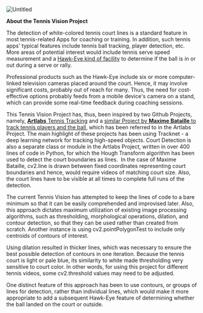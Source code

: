 ![Untitled](https://user-images.githubusercontent.com/43463668/200117490-3496c31f-96de-4f37-839f-24af3d1392b5.png)

**About the Tennis Vision Project**

The detection of white-colored tennis court lines is a standard feature in most tennis-related Apps for coaching or training. In addition, such tennis apps' typical features include tennis ball tracking, player detection, etc. More areas of potential interest would include tennis serve speed measurement and a [Hawk-Eye kind of facility](https://www.topendsports.com/sport/tennis/hawkeye.ht) to determine if the ball is in or out during a serve or rally.

Professional products such as the Hawk-Eye include six or more computer-linked television cameras placed around the court. Hence, it may involve significant costs, probably out of reach for many. Thus, the need for cost-effective options probably feeds from a mobile device's camera on a stand, which can provide some real-time feedback during coaching sessions. 

This Tennis Vision Project has, thus, been inspired by two Github Projects, namely, [**Artlabs** Tennis Tracking](https://github.com/ArtLabss/tennis-tracking) and a [similar Project by **Maxime Bataille** to track tennis players and the ball](https://github.com/MaximeBataille/tennis_tracking), which has been referred to in the Artlabs Project. The main highlight of these projects has been using Tracknet - a deep learning network for tracking high-speed objects. Court Detection is also a separate class or module in the Artlabs Project, written in over 400 lines of code in Python, for which the Hough Transform algorithm has been used to detect the court boundaries as lines.  In the case of Maxime Bataille, cv2.line is drawn between fixed coordinates representing court boundaries and hence, would require videos of matching court size. Also, the court lines have to be visible at all times to complete full runs of the detection.

The current Tennis Vision has attempted to keep the lines of code to a bare minimum so that it can be easily comprehended and improvised later. Also, this approach dictates maximum utilization of existing image processing algorithms, such as thresholding, morphological operations, dilation, and contour detection, so that they can be used rather than created from scratch. Another instance is using cv2.pointPolygonTest to include only centroids of contours of interest. 

Using dilation resulted in thicker lines, which was necessary to ensure the best possible detection of contours in one iteration. Because the tennis court is light or pale blue, its similarity to white made thresholding very sensitive to court color. In other words, for using this project for different tennis videos, some cv2.threshold values may need to be adjusted. 

One distinct feature of this approach has been to use contours, or groups of lines for detection, rather than individual lines, which would make it more appropriate to add a subsequent Hawk-Eye feature of determining whether the ball landed on the court or outside.

